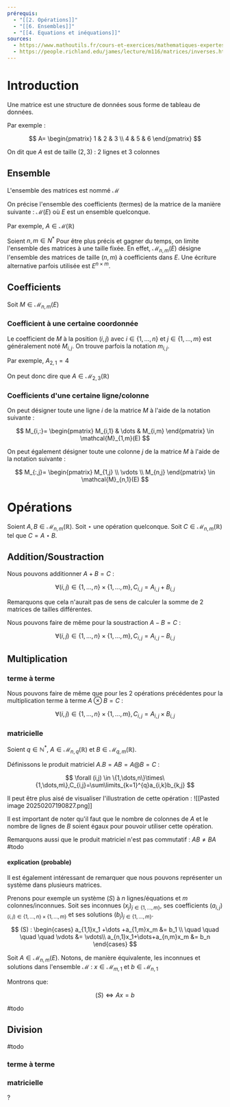 ```yaml
---
prérequis:
  - "[[2. Opérations]]"
  - "[[6. Ensembles]]"
  - "[[4. Equations et inéquations]]"
sources:
  - https://www.mathoutils.fr/cours-et-exercices/mathematiques-expertes/calcul-matriciel/
  - https://people.richland.edu/james/lecture/m116/matrices/inverses.html
---
```

# Introduction
Une matrice est une structure de données sous forme de tableau de données.

Par exemple :

$$
A=
\begin{pmatrix}
1 & 2 & 3 \\
4 & 5 & 6
\end{pmatrix}
$$

On dit que $A$ est de taille $(2,3)$ : $2$ lignes et $3$ colonnes

## Ensemble
L'ensemble des matrices est nommé $\mathcal{M}$

On précise l'ensemble des coefficients (termes) de la matrice de la manière suivante : $\mathcal{M}(E)$ où $E$ est un ensemble quelconque.

Par exemple, $A \in \mathcal{M}(\mathbb{R})$

Soient $n,m \in N^*$
Pour être plus précis et gagner du temps, on limite l'ensemble des matrices à une taille fixée.
En effet, $\mathcal{M}_{n,m}(E)$ désigne l'ensemble des matrices de taille $(n,m)$ à coefficients dans $E$.
Une écriture alternative parfois utilisée est $E^{n\times m}$.

## Coefficients
Soit $M\in \mathcal{M}_{n,m}(E)$

### Coefficient à une certaine coordonnée
Le coefficient de $M$ à la position $(i,j)$ avec $i\in \{1,\dots,n\}$ et $j\in \{1,\dots,m\}$ est généralement noté $M_{i,j}$. On trouve parfois la notation $m_{i,j}$.

Par exemple, $A_{2,1}=4$

On peut donc dire que $A \in \mathcal{M}_{2,3}(\mathbb{R})$
### Coefficients d'une certaine ligne/colonne
On peut désigner toute une ligne $i$ de la matrice $M$ à l'aide de la notation suivante :

$$
M_{i,:}=
\begin{pmatrix}
M_{i,1} & \dots & M_{i,m}
\end{pmatrix}
\in \mathcal{M}_{1,m}(E)
$$

On peut également désigner toute une colonne $j$ de la matrice $M$ à l'aide de la notation suivante :

$$
M_{:,j}=
\begin{pmatrix}
M_{1,j} \\
\vdots \\
M_{n,j}
\end{pmatrix}
\in \mathcal{M}_{n,1}(E)
$$

# Opérations
Soient $A,B \in \mathcal{M}_{n,m}(\mathbb{R})$.
Soit $\star$ une opération quelconque.
Soit $C \in \mathcal{M}_{n,m}(\mathbb{R})$ tel que $C = A \star B$.
## Addition/Soustraction
Nous pouvons additionner $A+B=C$ :

$$
\forall (i,j) \in \{1,\dots,n\}\times\{1,\dots,m\},C_{i,j}=A_{i,j}+B_{i,j}
$$

Remarquons que cela n'aurait pas de sens de calculer la somme de 2 matrices de tailles différentes.

Nous pouvons faire de même pour la soustraction $A-B=C$ :

$$
\forall (i,j) \in \{1,\dots,n\}\times\{1,\dots,m\},C_{i,j}=A_{i,j}-B_{i,j}
$$

## Multiplication
### terme à terme
Nous pouvons faire de même que pour les 2 opérations précédentes pour la multiplication terme à terme $A\otimes B=C$ :

$$
\forall (i,j) \in \{1,\dots,n\}\times\{1,\dots,m\},C_{i,j}=A_{i,j}\times B_{i,j}
$$

### matricielle
Soient $q\in\mathbb{N}^*$, $A \in \mathcal{M}_{n,q}(\mathbb{R})$ et $B \in \mathcal{M}_{q,m}(\mathbb{R})$.

Définissons le produit matriciel $A.B=AB=A@B=C$ :

$$
\forall (i,j) \in \{1,\dots,n\}\times\{1,\dots,m\},C_{i,j}=\sum\limits_{k=1}^{q}a_{i,k}b_{k,j}
$$

Il peut être plus aisé de visualiser l'illustration de cette opération :
![[Pasted image 20250207190827.png]]

Il est important de noter qu'il faut que le nombre de colonnes de $A$ et le nombre de lignes de $B$ soient égaux pour pouvoir utiliser cette opération.

Remarquons aussi que le produit matriciel n'est pas commutatif : $AB \neq BA$
#todo

#### explication (probable)
Il est également intéressant de remarquer que nous pouvons représenter un système dans plusieurs matrices.

Prenons pour exemple un système $(S)$ à $n$ lignes/équations et $m$ colonnes/inconnues.
Soit ses inconnues $(x_{j})_{j \in \{1,\dots,m\}}$, ses coefficients $(a_{i,j})_{(i,j) \in \{1,\dots,n\}\times\{1,\dots,m\}}$ et ses solutions $(b_{j})_{j \in \{1,\dots,m\}}$.

$$
(S) :
\begin{cases}
a_{1,1}x_1 +\dots +a_{1,m}x_m &= b_1 \\
\quad \quad \quad \quad \vdots &= \vdots\\
a_{n,1}x_1+\dots+a_{n,m}x_m &= b_n
\end{cases}
$$

Soit $A\in \mathcal{M}_{n,m}(E)$.
Notons, de manière équivalente, les inconnues et solutions dans l'ensemble $\mathcal{M}$ : 
$x\in\mathcal{M}_{m,1}$ et $b\in\mathcal{M}_{n,1}$

Montrons que:

$$(S) \iff Ax=b$$

#todo
## Division
#todo
### terme à terme

### matricielle
?